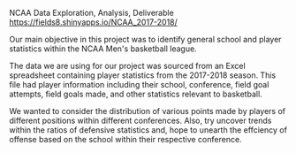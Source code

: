 NCAA Data Exploration, Analysis, Deliverable
https://fields8.shinyapps.io/NCAA_2017-2018/



Our main objective in this project was to identify general school and player statistics within the NCAA Men's basketball league.

The data we are using for our project was sourced from an Excel spreadsheet containing player statistics from the 2017-2018 season. This file had player information including their school, conference, field goal attempts, field goals made, and other statistics relevant to basketball.

We wanted to consider the distribution of various points made by players of different positions within different conferences. Also, try uncover trends within the ratios of defensive statistics and, hope to unearth the effciency of offense based on the school within their respective conference.
